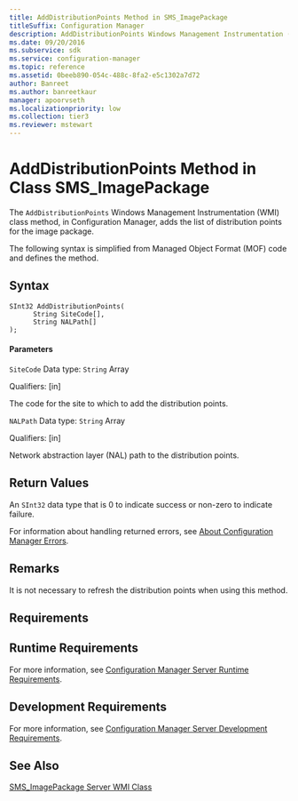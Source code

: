 ```yaml
---
title: AddDistributionPoints Method in SMS_ImagePackage
titleSuffix: Configuration Manager
description: AddDistributionPoints Windows Management Instrumentation (WMI) class method adds the list of distribution points for the image package.
ms.date: 09/20/2016
ms.subservice: sdk
ms.service: configuration-manager
ms.topic: reference
ms.assetid: 0beeb890-054c-488c-8fa2-e5c1302a7d72
author: Banreet
ms.author: banreetkaur
manager: apoorvseth
ms.localizationpriority: low
ms.collection: tier3
ms.reviewer: mstewart
---
```

# AddDistributionPoints Method in Class SMS_ImagePackage
The `AddDistributionPoints` Windows Management Instrumentation (WMI) class method, in Configuration Manager, adds the list of distribution points for the image package.

 The following syntax is simplified from Managed Object Format (MOF) code and defines the method.

## Syntax

```
SInt32 AddDistributionPoints(
      String SiteCode[],
      String NALPath[]
);
```

#### Parameters
 `SiteCode`
 Data type: `String` Array

 Qualifiers: [in]

 The code for the site to which to add the distribution points.

 `NALPath`
 Data type: `String` Array

 Qualifiers: [in]

 Network abstraction layer (NAL) path to the distribution points.

## Return Values
 An `SInt32` data type that is 0 to indicate success or non-zero to indicate failure.

 For information about handling returned errors, see [About Configuration Manager Errors](../../../develop/core/understand/about-configuration-manager-errors.md).

## Remarks
 It is not necessary to refresh the distribution points when using this method.

## Requirements

## Runtime Requirements
 For more information, see [Configuration Manager Server Runtime Requirements](../../../develop/core/reqs/server-runtime-requirements.md).

## Development Requirements
 For more information, see [Configuration Manager Server Development Requirements](../../../develop/core/reqs/server-development-requirements.md).

## See Also
 [SMS_ImagePackage Server WMI Class](../../../develop/reference/osd/sms_imagepackage-server-wmi-class.md)
